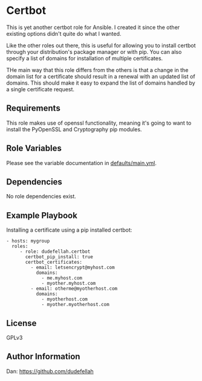 Certbot
=========

This is yet another certbot role for Ansible. I created it since the other
existing options didn't quite do what I wanted.

Like the other roles out there, this is useful for allowing you to install
certbot through your distribution's package manager or with pip. You can also
specify a list of domains for installation of multiple certificates.

THe main way that this role differs from the others is that a change in the
domain list for a certificate should result in a renewal with an updated list of
domains. This should make it easy to expand the list of domains handled by a
single certificate request.

Requirements
------------

This role makes use of openssl functionality, meaning it's going to want
to install the PyOpenSSL and Cryptography pip modules.

Role Variables
--------------

Please see the variable documentation in
[defaults/main.yml](https://github.com/dudefellah/ansible-role-certbot/blob/master/defaults/main.yml).

Dependencies
------------

No role dependencies exist.

Example Playbook
----------------

Installing a certificate using a pip installed certbot:

    - hosts: mygroup
      roles:
         - role: dudefellah.certbot
           certbot_pip_install: true
           certbot_certificates:
             - email: letsencrypt@myhost.com
               domains:
                 - me.myhost.com
                 - myother.myhost.com
             - email: otherme@myotherhost.com
               domains:
                 - myotherhost.com
                 - myother.myotherhost.com

License
-------

GPLv3

Author Information
------------------

Dan: https://github.com/dudefellah
